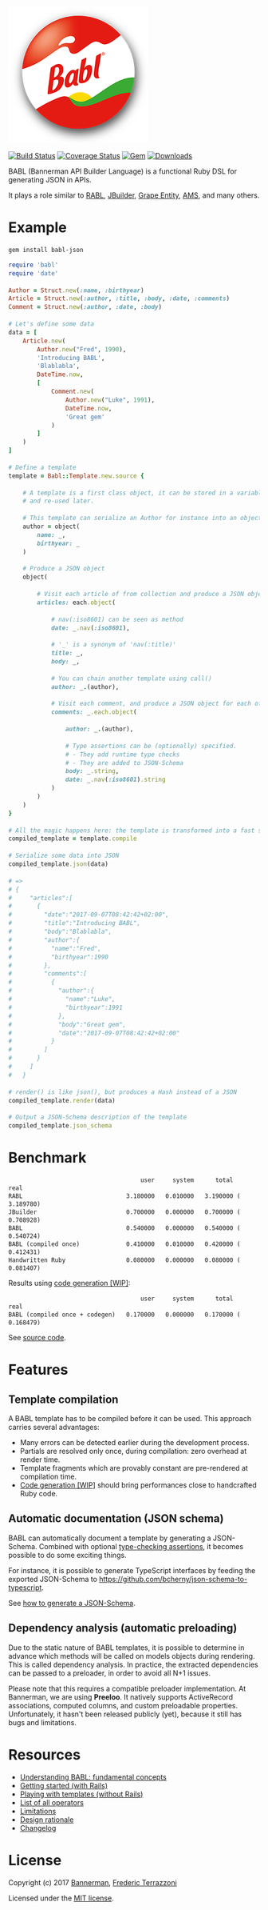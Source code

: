 ![BABL Logo](https://github.com/getbannerman/babl/raw/master/logo-babl.png)

[![Build Status](https://travis-ci.org/getbannerman/babl.svg?branch=master)](https://travis-ci.org/getbannerman/babl)
[![Coverage Status](https://coveralls.io/repos/github/getbannerman/babl/badge.svg)](https://coveralls.io/github/getbannerman/babl)
[![Gem](https://img.shields.io/gem/v/babl-json.svg)](https://rubygems.org/gems/babl-json)
[![Downloads](https://img.shields.io/gem/dt/babl-json.svg)](https://rubygems.org/gems/babl-json)

BABL (Bannerman API Builder Language) is a functional Ruby DSL for generating JSON in APIs.

It plays a role similar to [RABL](https://github.com/nesquena/rabl), [JBuilder](https://github.com/rails/jbuilder), [Grape Entity](https://github.com/ruby-grape/grape-entity), [AMS](https://github.com/rails-api/active_model_serializers), and many others.

# Example

```
gem install babl-json
```

```ruby
require 'babl'
require 'date'

Author = Struct.new(:name, :birthyear)
Article = Struct.new(:author, :title, :body, :date, :comments)
Comment = Struct.new(:author, :date, :body)

# Let's define some data
data = [
    Article.new(
        Author.new("Fred", 1990),
        'Introducing BABL',
        'Blablabla',
        DateTime.now,
        [
            Comment.new(
                Author.new("Luke", 1991),
                DateTime.now,
                'Great gem'
            )
        ]
    )
]

# Define a template
template = Babl::Template.new.source {

    # A template is a first class object, it can be stored in a variable ("inline partial")
    # and re-used later.

    # This template can serialize an Author for instance into an object.
    author = object(
        name: _,
        birthyear: _
    )

    # Produce a JSON object
    object(

        # Visit each article of from collection and produce a JSON object for each elements
        articles: each.object(

            # nav(:iso8601) can be seen as method
            date: _.nav(:iso8601),

            # '_' is a synonym of 'nav(:title)'
            title: _,
            body: _,

            # You can chain another template using call()
            author: _.(author),

            # Visit each comment, and produce a JSON object for each of them.
            comments: _.each.object(

                author: _.(author),

                # Type assertions can be (optionally) specified.
                # - They add runtime type checks
                # - They are added to JSON-Schema
                body: _.string,
                date: _.nav(:iso8601).string
            )
        )
    )
}

# All the magic happens here: the template is transformed into a fast serializer.
compiled_template = template.compile

# Serialize some data into JSON
compiled_template.json(data)

# =>
# {
#     "articles":[
#       {
#         "date":"2017-09-07T08:42:42+02:00",
#         "title":"Introducing BABL",
#         "body":"Blablabla",
#         "author":{
#           "name":"Fred",
#           "birthyear":1990
#         },
#         "comments":[
#           {
#             "author":{
#               "name":"Luke",
#               "birthyear":1991
#             },
#             "body":"Great gem",
#             "date":"2017-09-07T08:42:42+02:00"
#           }
#         ]
#       }
#     ]
#   }

# render() is like json(), but produces a Hash instead of a JSON
compiled_template.render(data)

# Output a JSON-Schema description of the template
compiled_template.json_schema
```

# Benchmark

```
                                     user     system      total        real
RABL                             3.180000   0.010000   3.190000 (  3.189780)
JBuilder                         0.700000   0.000000   0.700000 (  0.708928)
BABL                             0.540000   0.000000   0.540000 (  0.540724)
BABL (compiled once)             0.410000   0.010000   0.420000 (  0.412431)
Handwritten Ruby                 0.080000   0.000000   0.080000 (  0.081407)
```

Results using [code generation [WIP]](https://github.com/getbannerman/babl/pull/21):
```
                                     user     system      total        real
BABL (compiled once + codegen)   0.170000   0.000000   0.170000 (  0.168479)
```
See [source code](spec/perfs/comparison_spec.rb).

# Features

## Template compilation

A BABL template has to be compiled before it can be used. This approach carries several advantages:
- Many errors can be detected earlier during the development process.
- Partials are resolved only once, during compilation: zero overhead at render time.
- Template fragments which are provably constant are pre-rendered at compilation time.
- [Code generation [WIP]](https://github.com/getbannerman/babl/pull/21) should bring performances close to handcrafted Ruby code.

## Automatic documentation (JSON schema)

BABL can automatically document a template by generating a JSON-Schema. Combined with optional [type-checking assertions](pages/operators.md#typed), it becomes possible to do some exciting things.

For instance, it is possible to generate TypeScript interfaces by feeding the exported JSON-Schema to https://github.com/bcherny/json-schema-to-typescript.

See [how to generate a JSON-Schema](pages/templates.md#json_schema).

## Dependency analysis (automatic preloading)

Due to the static nature of BABL templates, it is possible to determine in advance which methods will be called on models objects during rendering. This is called dependency analysis. In practice, the extracted dependencies can be passed to a preloader, in order to avoid all N+1 issues.

Please note that this requires a compatible preloader implementation. At Bannerman, we are using **Preeloo**. It natively supports ActiveRecord associations, computed columns, and custom preloadable properties. Unfortunately, it hasn't been released publicly (yet), because it still has bugs and limitations.

# Resources

- [Understanding BABL: fundamental concepts](pages/concepts.md)
- [Getting started (with Rails)](pages/getting_started.md)
- [Playing with templates (without Rails)](pages/templates.md)
- [List of all operators](pages/operators.md)
- [Limitations](pages/limitations.md)
- [Design rationale](pages/rationale.md)
- [Changelog](CHANGELOG.md)

# License

Copyright (c) 2017 [Bannerman](https://www.bannerman.com/), [Frederic Terrazzoni](https://github.com/fterrazzoni)

Licensed under the [MIT license](https://opensource.org/licenses/MIT).
